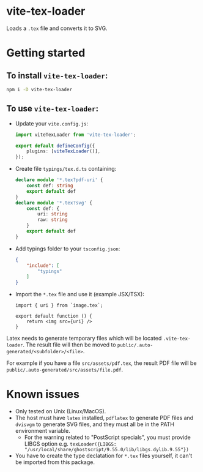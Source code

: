 # vite-tex-loader
Loads a `.tex` file and converts it to SVG.

# Getting started
## To install `vite-tex-loader`:
```bash
npm i -D vite-tex-loader
```

## To use `vite-tex-loader`:
- Update your `vite.config.js`:
    ```typescript
    import viteTexLoader from 'vite-tex-loader';

    export default defineConfig({
        plugins: [viteTexLoader()],
    });
    ```
- Create file `typings/tex.d.ts` containing:
    ```typescript
    declare module '*.tex?pdf-uri' {
        const def: string
        export default def
    }
    declare module '*.tex?svg' {
        const def: {
            uri: string
            raw: string
        }
        export default def
    }
    ```
- Add typings folder to your `tsconfig.json`:
    ```json
    {
        "include": [
            "typings"
        ]
    }
    ```
- Import the `*.tex` file and use it (example JSX/TSX):
    ```typescriptreact
    import { uri } from `image.tex`;

    export default function () {
        return <img src={uri} />
    }
    ```

Latex needs to generate temporary files which will be located `.vite-tex-loader`. The result file will then be moved to `public/.auto-generated/<subfolder>/<file>`.

For example if you have a file `src/assets/pdf.tex`, the result PDF file will be `public/.auto-generated/src/assets/file.pdf`.

# Known issues
- Only tested on Unix (Linux/MacOS).
- The host must have `latex` installed, `pdflatex` to generate PDF files and `dvisvgm` to generate SVG files, and they must all be in the PATH environment variable.
    - For the warning related to "PostScript specials", you must provide LIBGS option e.g. `texLoader({LIBGS: "/usr/local/share/ghostscript/9.55.0/lib/libgs.dylib.9.55"})`
- You have to create the type declatation for `*.tex` files yourself, it can't be imported from this package.

